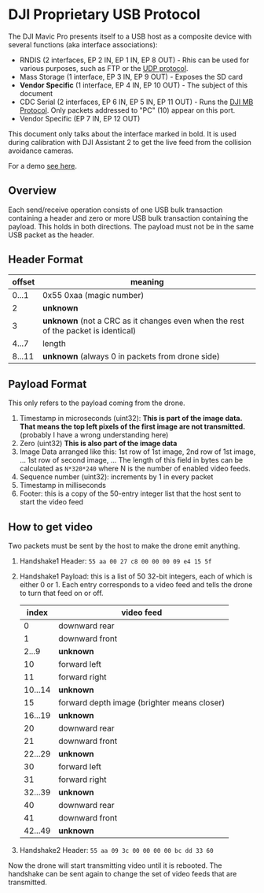 # DJI Proprietary USB Protocol

The DJI Mavic Pro presents itself to a USB host as a composite device with several functions (aka interface associations):

 - RNDIS (2 interfaces, EP 2 IN, EP 1 IN, EP 8 OUT) - Rhis can be used for various purposes, such as FTP or the [UDP protocol](udp_protocol.md).
 - Mass Storage (1 interface, EP 3 IN, EP 9 OUT) - Exposes the SD card
 - **Vendor Specific** (1 interface, EP 4 IN, EP 10 OUT) - The subject of this document
 - CDC Serial (2 interfaces, EP 6 IN, EP 5 IN, EP 11 OUT) - Runs the [DJI MB Protocol](mb_protocol.md). Only packets addressed to "PC" (10) appear on this port.
 - Vendor Specific (EP 7 IN, EP 12 OUT)

This document only talks about the interface marked in bold. It is used during calibration with DJI Assistant 2 to get the live feed from the collision avoidance cameras.

For a demo [see here](recv_vid_usb.py).

## Overview

Each send/receive operation consists of one USB bulk transaction containing a header and zero or more USB bulk transaction containing the payload. This holds in both directions. The payload must not be in the same USB packet as the header.

## Header Format

| offset | meaning
|--------|--------------
| 0...1  | 0x55 0xaa (magic number)
| 2      | **unknown**
| 3      | **unknown** (not a CRC as it changes even when the rest of the packet is identical)
| 4...7  | length
| 8...11 | **unknown** (always 0 in packets from drone side)

## Payload Format

This only refers to the payload coming from the drone.

 1. Timestamp in microseconds (uint32): **This is part of the image data. That means the top left pixels of the first image are not transmitted.** (probably I have a wrong understanding here)
 2. Zero (uint32) **This is also part of the image data**
 3. Image Data arranged like this: 1st row of 1st image, 2nd row of 1st image, ... 1st row of second image, ...
    The length of this field in bytes can be calculated as `N*320*240` where N is the number of enabled video feeds.
 4. Sequence number (uint32): increments by 1 in every packet
 5. Timestamp in milliseconds
 6. Footer: this is a copy of the 50-entry integer list that the host sent to start the video feed


## How to get video

Two packets must be sent by the host to make the drone emit anything.

 1. Handshake1 Header: `55 aa 00 27 c8 00 00 00 09 e4 15 5f`
 2. Handshake1 Payload: this is a list of 50 32-bit integers, each of which is either 0 or 1. Each entry corresponds to a video feed and tells the drone to turn that feed on or off.

    | index   | video feed
    |---------|---------------
    | 0       | downward rear
    | 1       | downward front
    | 2...9   | **unknown**
    | 10      | forward left
    | 11      | forward right
    | 10...14 | **unknown**
    | 15      | forward depth image (brighter means closer)
    | 16...19 | **unknown**
    | 20      | downward rear
    | 21      | downward front
    | 22...29 | **unknown**
    | 30      | forward left
    | 31      | forward right
    | 32...39 | **unknown**
    | 40      | downward rear
    | 41      | downward front
    | 42...49 | **unknown**

 3. Handshake2 Header: `55 aa 09 3c 00 00 00 00 bc dd 33 60`

Now the drone will start transmitting video until it is rebooted.
The handshake can be sent again to change the set of video feeds that are transmitted.

